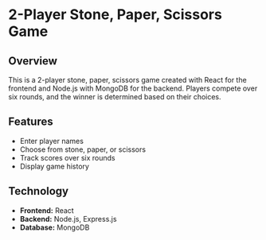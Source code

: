 # 2-Player Stone, Paper, Scissors Game

## Overview
This is a 2-player stone, paper, scissors game created with React for the frontend and Node.js with MongoDB for the backend. Players compete over six rounds, and the winner is determined based on their choices.

## Features
- Enter player names
- Choose from stone, paper, or scissors
- Track scores over six rounds
- Display game history

## Technology
- **Frontend:** React
- **Backend:** Node.js, Express.js
- **Database:** MongoDB

